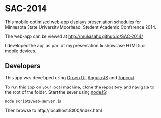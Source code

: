 SAC-2014
========

This mobile-optimized web-app displays presentation schedules for Minnesota State University Moorhead, Student Academic Conference 2014.

The web-app can be viewed at http://muhasaho.github.io/SAC-2014/

I developed the app as part of my presentation to showcase HTML5 on mobile devices.

Developers
----------
This app was developed using [Onsen UI](http://onsenui.io/), [AngularJS](http://angularjs.org/) and [Topcoat](http://topcoat.io/).

To run this app on your local machine, clone the repository and navigate to the root of the folder. Start the sever using [nodeJS](http://nodejs.org/):
```sh
node scripts/web-server.js
```
Then browse to http://localhost:8000/index.html.
